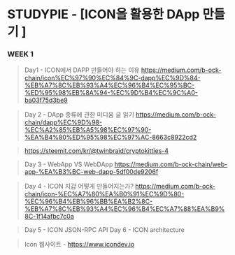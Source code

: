 # STUDYPIE - [ICON을 활용한 DApp 만들기 ]

### WEEK 1
> Day1 - ICON에서 DAPP 만들어야 하는 이유
> https://medium.com/b-ock-chain/icon%EC%97%90%EC%84%9C-dapp%EC%9D%84-%EB%A7%8C%EB%93%A4%EC%96%B4%EC%95%BC-%ED%95%98%EB%8A%94-%EC%9D%B4%EC%9C%A0-ba03f75d3be9

> Day 2 - DApp 종류에 관한 미디움 글 읽기
> https://medium.com/b-ock-chain/dapp%EC%9D%98-%EC%A2%85%EB%A5%98%EC%97%90-%EA%B4%80%ED%95%98%EC%97%AC-8663c8922cd2

> https://steemit.com/kr/@twinbraid/cryptokitties-4

> Day 3 - WebApp VS WebDApp
> https://medium.com/b-ock-chain/web-app-%EA%B3%BC-web-dapp-5df00de9206f

> Day 4 - ICON 지갑 어떻게 만들어지는가?
> https://medium.com/b-ock-chain/icon-%EC%A7%80%EA%B0%91%EC%9D%80-%EC%96%B4%EB%96%BB%EA%B2%8C-%EB%A7%8C%EB%93%A4%EC%96%B4%EC%A7%88%EA%B9%8C-1f14afbc7c0a

> Day 5 - ICON JSON-RPC API
> Day 6 - ICON architecture

> Icon 웹사이트 - https://www.icondev.io

